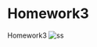 # Homework3
Homework3
![ss](https://user-images.githubusercontent.com/103219401/164801889-238e35d1-5ac6-4604-9102-e53f968d7025.JPG)
